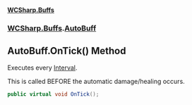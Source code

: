 #### [WCSharp.Buffs](README.md 'README')
### [WCSharp.Buffs](WCSharp.Buffs.md 'WCSharp.Buffs').[AutoBuff](WCSharp.Buffs.AutoBuff.md 'WCSharp.Buffs.AutoBuff')

## AutoBuff.OnTick() Method

Executes every [Interval](WCSharp.Buffs.AutoBuff.Interval.md 'WCSharp.Buffs.AutoBuff.Interval').  
  
This is called BEFORE the automatic damage/healing occurs.

```csharp
public virtual void OnTick();
```